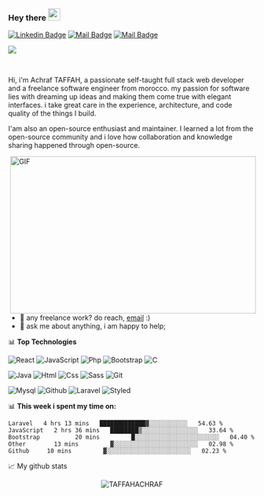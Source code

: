 ### Hey there <img src="https://media.giphy.com/media/hvRJCLFzcasrR4ia7z/giphy.gif" width="25px">
<p align='center'>
  
[![Linkedin Badge](https://img.shields.io/badge/-Achraf.TAFFAH-0e76a8?style=flat&labelColor=0e76a8&logo=linkedin&logoColor=white)](https://www.linkedin.com/in/achraf-taffah-b679a01aa/) [![Mail Badge](https://img.shields.io/badge/-@Achraf.TAFFAH-e84393?style=flat&labelColor=e84393&logo=instagram&logoColor=white)](https://www.instagram.com/achraf_taffah/) [![Mail Badge](https://img.shields.io/badge/-Achraf.TAFFAH-c0392b?style=flat&labelColor=c0392b&logo=YOUTUBE&logoColor=white)](https://www.youtube.com/channel/UCxoar6KFc6u3beif_e4y3lw)
 
</p>

![](https://visitor-badge.glitch.me/badge?page_id=abhisheknaiidu.abhisheknaiidu)

<br />

Hi, i'm Achraf TAFFAH, a passionate self-taught full stack web developer and a freelance software engineer from morocco. my passion for software lies with dreaming up ideas and making them come true with elegant interfaces. i take great care in the experience, architecture, and code quality of the things I build.

I'am also an open-source enthusiast and maintainer. I learned a lot from the open-source community and i love how collaboration and knowledge sharing happened through open-source.


  <img align="right" alt="GIF" src="https://github.com/abhisheknaiidu/abhisheknaiidu/blob/master/code.gif?raw=true" width="500" height="320" />
  
- 💼 any freelance work? do reach, [email](taffahachraf184@gmail.com) :)
- 💬 ask me about anything, i am happy to help;

📊 **Top Technologies**

![React](https://img.shields.io/badge/-React-black?style=flat-square&logo=react)
![JavaScript](https://img.shields.io/badge/-JavaScript-black?style=flat-square&logo=javascript)
![Php](https://img.shields.io/badge/-php-black?style=flat-square&logo=php)
![Bootstrap](https://img.shields.io/badge/-bootstrap-black?style=flat-square&logo=bootstrap)
![C](https://img.shields.io/badge/-c-black?style=flat-square&logo=c)

![Java](https://img.shields.io/badge/-java-black?style=flat-square&logo=java)
![Html](https://img.shields.io/badge/-html-black?style=flat-square&logo=html5)
![Css](https://img.shields.io/badge/-css-black?style=flat-square&logo=css3)
![Sass](https://img.shields.io/badge/-sass-black?style=flat-square&logo=sass)
![Git](https://img.shields.io/badge/-git-black?style=flat-square&logo=git)

![Mysql](https://img.shields.io/badge/-mysql-black?style=flat-square&logo=mysql)
![Github](https://img.shields.io/badge/-github-black?style=flat-square&logo=github)
![Laravel](https://img.shields.io/badge/-laravel-black?style=flat-square&logo=laravel)
![Styled](https://img.shields.io/badge/-styledComponents-black?style=flat-square&logo=styledComponents)

📊 **This week i spent my time on:**
<!--START_SECTION:waka-->
```text
Laravel   4 hrs 13 mins   █████████████▓░░░░░░░░░░░   54.63 % 
JavaScript   2 hrs 36 mins   ████████▒░░░░░░░░░░░░░░░░   33.64 % 
Bootstrap          20 mins         █░░░░░░░░░░░░░░░░░░░░░░░░   04.40 % 
Other        13 mins         ▓░░░░░░░░░░░░░░░░░░░░░░░░   02.98 % 
Github     10 mins         ▓░░░░░░░░░░░░░░░░░░░░░░░░   02.23 % 
```
<!--END_SECTION:waka-->

📈 My github stats

<p align="center"> <img src="https://github-readme-stats.vercel.app/api?username=TAFFAHACHRAF&show_icons=true&theme=gotham" alt="TAFFAHACHRAF" />




